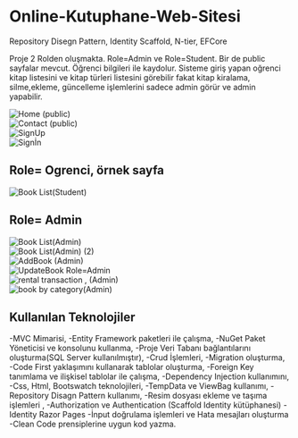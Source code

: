 # Online-Kutuphane-Web-Sitesi
Repository Disegn Pattern,  Identity Scaffold,  N-tier, EFCore

Proje 2 Rolden oluşmakta. Role=Admin ve Role=Student. Bir de public sayfalar mevcut.
Öğrenci bilgileri ile kaydolur. Sisteme giriş yapan oğrenci kitap listesini ve kitap türleri listesini görebilir fakat kitap kiralama, silme,ekleme, güncelleme işlemlerini sadece admin görür ve admin yapabilir.


![Home (public)](https://github.com/Elifnaz00/Online-Kutuphane-Web-Sitesi/assets/144447322/16ae01df-17c2-4fb5-9d49-c0ff9b3ab2ef)
<br/>
![Contact (public)](https://github.com/Elifnaz00/Online-Kutuphane-Web-Sitesi/assets/144447322/85bffec8-7448-4919-9c2c-696f433bce0e)
<br/>
![SignUp](https://github.com/Elifnaz00/Online-Kutuphane-Web-Sitesi/assets/144447322/6c5fe06b-077f-4554-9461-30dcbeab54fa)
<br/>
![Signİn](https://github.com/Elifnaz00/Online-Kutuphane-Web-Sitesi/assets/144447322/430e51f1-111e-475f-8b77-72aba88264a9)
<br/>
## Role= Ogrenci, örnek sayfa
![Book List(Student)](https://github.com/Elifnaz00/Online-Kutuphane-Web-Sitesi/assets/144447322/68861afd-a92b-49a0-9ad4-df8bbf8201da)
<br/>
## Role= Admin
![Book List(Admin)](https://github.com/Elifnaz00/Online-Kutuphane-Web-Sitesi/assets/144447322/743bc579-c899-462c-9a8c-a7e4b57961a5)
<br/>
![Book List(Admin) (2)](https://github.com/Elifnaz00/Online-Kutuphane-Web-Sitesi/assets/144447322/483aa151-56c3-41e5-a345-ced637b8b258)
<br/>
![AddBook (Admin)](https://github.com/Elifnaz00/Online-Kutuphane-Web-Sitesi/assets/144447322/0ea4b7b3-15a2-434c-b7d5-1b0717647615)
<br/>
![UpdateBook Role=Admin](https://github.com/Elifnaz00/Online-Kutuphane-Web-Sitesi/assets/144447322/f192262b-2894-4f18-8118-a88cda7736f1)
<br/>
![rental transaction , (Admin)](https://github.com/Elifnaz00/Online-Kutuphane-Web-Sitesi/assets/144447322/815398c9-3170-45d5-83f4-ca948e321bdc)
<br/>
![book by category(Admin)](https://github.com/Elifnaz00/Online-Kutuphane-Web-Sitesi/assets/144447322/ecde34c8-1b6f-47c2-8d59-0d1ad0dc9a21)
<br/>

## Kullanılan Teknolojiler
-MVC Mimarisi,
-Entity Framework paketleri ile çalışma,
-NuGet Paket Yöneticisi ve konsolunu kullanma,
-Proje Veri Tabanı bağlantılarını oluşturma(SQL Server kullanılmıştır),
-Crud İşlemleri,
-Migration oluşturma,
-Code First yaklaşımını kullanarak tablolar oluşturma,
-Foreign Key tanımlama ve ilişkisel tablolar ile çalışma,
-Dependency Injection kullanımını,
-Css, Html, Bootswatch teknolojileri,
-TempData ve ViewBag kullanımı,
-Repository Disagn Pattern kullanımı,
-Resim dosyası ekleme ve taşıma işlemleri , 
-Authorization ve Authentication (Scaffold Identity kütüphanesi)
-Identity Razor Pages
-İnput doğrulama işlemleri ve Hata mesajları oluşturma
-Clean Code prensiplerine uygun kod yazma.
